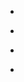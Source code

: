 
- [](/2021/02/1364758520885772288/)

- [](/2021/01/1349377300593197057/)

- [](/2020/12/gg2qxa4/)

- [](/2020/06/hb5jfo/)
